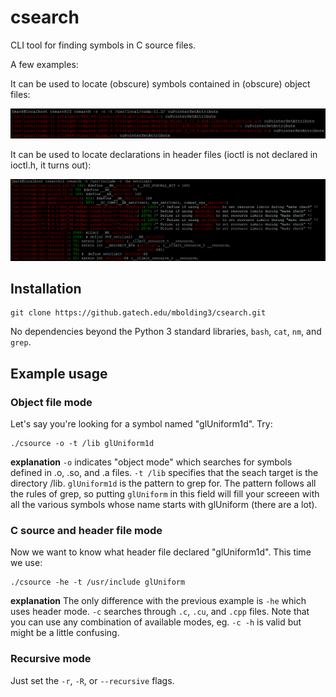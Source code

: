 # csearch
CLI tool for finding symbols in C source files.

A few examples:

It can be used to locate (obscure) symbols contained in (obscure) object files:

![Sample image 1](https://github.com/sn1572/csearch/blob/master/pics/csearch-3.PNG?raw=true)

It can be used to locate declarations in header files (ioctl is not declared in ioctl.h, it turns out):

![Sample image 2](https://github.com/sn1572/csearch/blob/master/pics/csearch-4.PNG?raw=true)

## Installation

```
git clone https://github.gatech.edu/mbolding3/csearch.git
```

No dependencies beyond the Python 3 standard libraries, `bash`, `cat`, `nm`, and `grep`.

## Example usage

### Object file mode

Let's say you're looking for a symbol named "glUniform1d". Try:
```
./csource -o -t /lib glUniform1d
```
**explanation**
`-o` indicates "object mode" which searches for symbols defined in .o, .so, and .a files. `-t /lib` specifies that the seach target is the directory /lib. `glUniform1d` is the pattern to grep for. The pattern follows all the rules of grep, so putting `glUniform` in this field will fill your screeen with all the various symbols whose name starts with glUniform (there are a lot).

### C source and header file mode

Now we want to know what header file declared "glUniform1d". This time we use:
```
./csource -he -t /usr/include glUniform
```
**explanation**
The only difference with the previous example is `-he` which uses header mode. `-c` searches through `.c`, `.cu`, and `.cpp` files. Note that you can use any combination of available modes, eg. `-c -h` is valid but might be a little confusing.

### Recursive mode

Just set the `-r`, `-R`, or `--recursive` flags.
